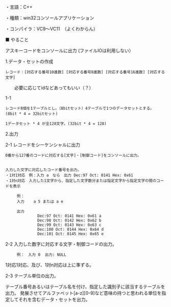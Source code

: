 ・言語：C++

・種類：win32コンソールアプリケーション

・コンパイラ：VC9～VC11　（よくわからん）

■ やること

アスキーコードをコンソールに出力
(ファイルIOは利用しない）

1.データ・セットの作成
    
    レコード：[対応する番号10進数] [対応する番号8進数] [対応する番号16進数] [対応する文字]
　　必要に応じてidなどあってもいい（？）

1-1

    レコード8個を1テーブルとし。（8bitセット）4テーブルで1つのデータセットとする。 (8bit * 4 = 32bitセット)
  
    1データセット * 4 が全128文字。(32bit * 4 = 128)


2.出力

2-1 レコードをシーケンシャルに出力

    0番から127番のコードに対応する[文字]・[制御コード]をコンソールに出力。


    入力した文字に対応したコード番号を出力。
    ・1対1対応　例：入力 a　なら　出力 Dec:97 Oct: 0141 Hex: 0x61
    ・1対n対応　入力した1文字から、指定した文字数分または指定文字から指定文字の間のコードを表示

         例：
         入力    a 5 または a e

         出力
                  Dec:97 Oct: 0141 Hex: 0x61 a
                  Dec:98 Oct: 0142 Hex: 0x62 b
                  Dec:99 Oct: 0143 Hex: 0x63 c
                  Dec:100 Oct: 0144 Hex: 0x64 d
                  Dec:101 Oct: 0145 Hex: 0x65 e

2-2 入力した数字に対応する文字・制御コードの出力。

         例：　入力 0  出力: NULL

1対応1対応、及び、1対n対応は上に準ずる。

2-3 テーブル単位の出力。

  テーブル番号あるいはテーブル名を付け、指定した識別子に該当するテーブルを出力。
  発展させてアルファベット[a-z][0-9]など意味の持つと思われる単位を指定してそれを含むデータ・セットを出力。
  
